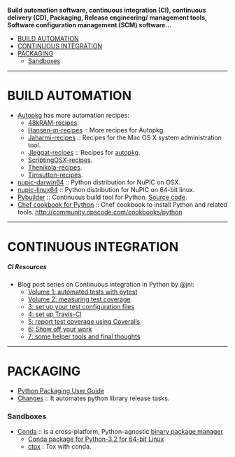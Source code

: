 **Build automation software, continuous integration (CI), continuous delivery (CD), Packaging, Release engineering/ management tools, Software configuration management (SCM) software...**

- [BUILD AUTOMATION](#build-automation)
- [CONTINUOUS INTEGRATION](#continuous-integration)
- [PACKAGING](#packaging)
   - [Sandboxes](#sandboxes)
   
----

# BUILD AUTOMATION
+ [Autopkg](https://github.com/autopkg) has more automation recipes:
   - [48kRAM-recipes](https://github.com/autopkg/48kRAM-recipes).
   - [Hansen-m-recipes](https://github.com/autopkg/hansen-m-recipes) :: More recipes for Autopkg.
   - [Jaharmi-recipes](https://github.com/autopkg/jaharmi-recipes) :: Recipes for the Mac OS X system administration tool.
   - [Jleggat-recipes](https://github.com/autopkg/jleggat-recipes) :: Recipes for [autopkg](http://autopkg.github.io/autopkg/).
   - [ScriptingOSX-recipes](https://github.com/autopkg/scriptingosx-recipes).
   - [Thenikola-recipes](https://github.com/autopkg/thenikola-recipes).
   - [Timsutton-recipes](https://github.com/autopkg/timsutton-recipes).
+ [nupic-darwin64](https://github.com/numenta/nupic-darwin64) :: Python distribution for NuPIC on OSX.
+ [nupic-linux64](https://github.com/numenta/nupic-linux64) :: Python distribution for NuPIC on 64-bit linux.
+ [Pybuilder](http://pybuilder.github.io) :: Continuous build tool for Python. [Source code](https://github.com/pybuilder/pybuilder).
+ [Chef cookbook for Python](https://github.com/poise/python) :: Chef cookbook to install Python and related tools. http://community.opscode.com/cookbooks/python

----

# CONTINUOUS INTEGRATION

##### CI Resources
* Blog post series on Continuous integration in Python by @jni:
   * [Volume 1: automated tests with pytest](http://ilovesymposia.com/2014/10/01/continuous-integration-0-automated-tests-with-pytest/)
   * [Volume 2: measuring test coverage](http://ilovesymposia.com/2014/10/02/continuous-integration-1-test-coverage/)
   * [3: set up your test configuration files](http://ilovesymposia.com/2014/10/13/continuous-integration-in-python-3-set-up-your-test-configuration-files/)
   * [4: set up Travis-CI](http://ilovesymposia.com/2014/10/15/continuous-integration-in-python-4-set-up-travis-ci/)
   * [5: report test coverage using Coveralls](http://ilovesymposia.com/2014/10/15/continuous-integration-in-python-5-report-test-coverage-using-coveralls/)
   * [6: Show off your work](http://ilovesymposia.com/2014/10/17/continuous-integration-in-python-6-show-off-your-work/)
   * [7: some helper tools and final thoughts](http://ilovesymposia.com/2014/10/27/continuous-integration-in-python-7-some-helper-tools-and-final-thoughts/)

----

# PACKAGING
- [Python Packaging User Guide](https://github.com/pypa/python-packaging-user-guide)
- [Changes](https://github.com/michaeljoseph/changes) :: It automates python library release tasks.

### Sandboxes
- [Conda](https://github.com/conda/conda) :: is a cross-platform, Python-agnostic [binary package manager](http://conda.pydata.org) 
   - [Conda package for Python-3.2 for 64-bit Linux](https://binstar.org/cpcloud/python)
   - [ctox](https://github.com/hayd/ctox) : Tox with conda.

